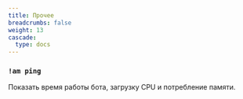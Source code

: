 ```yaml
---
title: Прочее
breadcrumbs: false
weight: 13
cascade:
  type: docs
---
```


### `!am ping`
Показать время работы бота, загрузку CPU и потребление памяти.